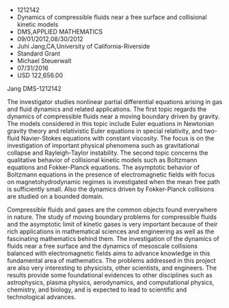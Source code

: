 
* 1212142
* Dynamics of compressible fluids near a free surface and collisional kinetic models
* DMS,APPLIED MATHEMATICS
* 09/01/2012,08/30/2012
* Juhi Jang,CA,University of California-Riverside
* Standard Grant
* Michael Steuerwalt
* 07/31/2016
* USD 122,656.00

Jang DMS-1212142

The investigator studies nonlinear partial differential equations arising in
gas and fluid dynamics and related applications. The first topic regards the
dynamics of compressible fluids near a moving boundary driven by gravity. The
models considered in this topic include Euler equations in Newtonian gravity
theory and relativistic Euler equations in special relativity, and two-fluid
Navier-Stokes equations with constant viscosity. The focus is on the
investigation of important physical phenomena such as gravitational collapse and
Rayleigh-Taylor instability. The second topic concerns the qualitative behavior
of collisional kinetic models such as Boltzmann equations and Fokker-Planck
equations. The asymptotic behavior of Boltzmann equations in the presence of
electromagnetic fields with focus on magnetohydrodynamic regimes is investigated
when the mean free path is sufficiently small. Also the dynamics driven by
Fokker-Planck collisions are studied on a bounded domain.

Compressible fluids and gases are the common objects found everywhere in
nature. The study of moving boundary problems for compressible fluids and the
asymptotic limit of kinetic gases is very important because of their rich
applications in mathematical sciences and engineering as well as the fascinating
mathematics behind them. The investigation of the dynamics of fluids near a free
surface and the dynamics of mesoscale collisions balanced with electromagnetic
fields aims to advance knowledge in this fundamental area of mathematics. The
problems addressed in this project are also very interesting to physicists,
other scientists, and engineers. The results provide some foundational evidences
to other disciplines such as astrophysics, plasma physics, aerodynamics, and
computational physics, chemistry, and biology, and is expected to lead to
scientific and technological advances.
